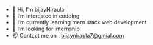 - 👋 Hi, I’m bijayNiraula
- 👀 I’m interested in codding
- 🌱 I’m currently learning mern stack web development
- 💞️ I’m looking for internship 
- 📫 Contact me on : bijayniraula7@gmial.com

